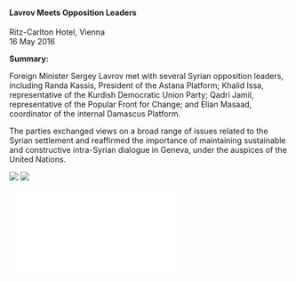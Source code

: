 <h4>Lavrov Meets Opposition Leaders</h4>

Ritz-Carlton Hotel, Vienna <br>
16 May 2016
	
<b>Summary:</b>	

Foreign Minister Sergey Lavrov met with several Syrian opposition leaders, including Randa Kassis, President of the Astana Platform; Khalid Issa, representative of the Kurdish Democratic Union Party; Qadri Jamil, representative of the Popular Front for Change; and Elian Masaad, coordinator of the internal Damascus Platform.

The parties exchanged views on a broad range of issues related to the Syrian settlement and reaffirmed the importance of maintaining sustainable and constructive intra-Syrian dialogue in Geneva, under the auspices of the United Nations.

![](83.JPG)
![](84.JPG)

![](85.pdf)
<p></p>
